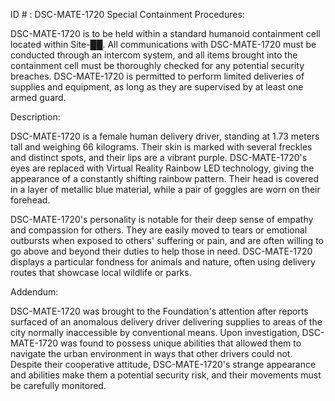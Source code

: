 ID # : DSC-MATE-1720
Special Containment Procedures:

DSC-MATE-1720 is to be held within a standard humanoid containment cell located within Site-██. All communications with DSC-MATE-1720 must be conducted through an intercom system, and all items brought into the containment cell must be thoroughly checked for any potential security breaches. DSC-MATE-1720 is permitted to perform limited deliveries of supplies and equipment, as long as they are supervised by at least one armed guard.

Description:

DSC-MATE-1720 is a female human delivery driver, standing at 1.73 meters tall and weighing 66 kilograms. Their skin is marked with several freckles and distinct spots, and their lips are a vibrant purple. DSC-MATE-1720's eyes are replaced with Virtual Reality Rainbow LED technology, giving the appearance of a constantly shifting rainbow pattern. Their head is covered in a layer of metallic blue material, while a pair of goggles are worn on their forehead.

DSC-MATE-1720's personality is notable for their deep sense of empathy and compassion for others. They are easily moved to tears or emotional outbursts when exposed to others' suffering or pain, and are often willing to go above and beyond their duties to help those in need. DSC-MATE-1720 displays a particular fondness for animals and nature, often using delivery routes that showcase local wildlife or parks.

Addendum:

DSC-MATE-1720 was brought to the Foundation's attention after reports surfaced of an anomalous delivery driver delivering supplies to areas of the city normally inaccessible by conventional means. Upon investigation, DSC-MATE-1720 was found to possess unique abilities that allowed them to navigate the urban environment in ways that other drivers could not. Despite their cooperative attitude, DSC-MATE-1720's strange appearance and abilities make them a potential security risk, and their movements must be carefully monitored.